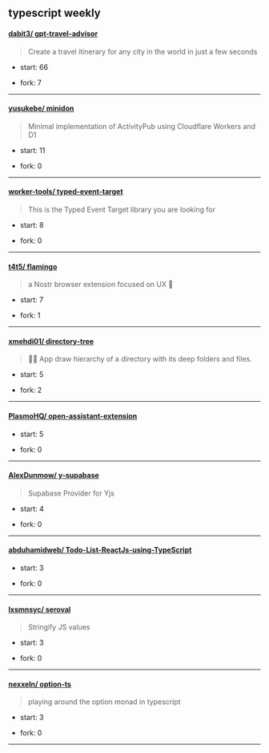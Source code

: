 ## typescript weekly

#### [dabit3/ gpt-travel-advisor](https://github.com/dabit3/gpt-travel-advisor)
>  Create a travel itinerary for any city in the world in just a few seconds
+ start: 66
+ fork: 7
---
#### [yusukebe/ minidon](https://github.com/yusukebe/minidon)
>  Minimal implementation of ActivityPub using Cloudflare Workers and D1
+ start: 11
+ fork: 0
---
#### [worker-tools/ typed-event-target](https://github.com/worker-tools/typed-event-target)
>  This is the Typed Event Target library you are looking for
+ start: 8
+ fork: 0
---
#### [t4t5/ flamingo](https://github.com/t4t5/flamingo)
>  a Nostr browser extension focused on UX 🦩
+ start: 7
+ fork: 1
---
#### [xmehdi01/ directory-tree](https://github.com/xmehdi01/directory-tree)
>  📂📄 App draw hierarchy of a directory with its deep folders and files.
+ start: 5
+ fork: 2
---
#### [PlasmoHQ/ open-assistant-extension](https://github.com/PlasmoHQ/open-assistant-extension)
>  
+ start: 5
+ fork: 0
---
#### [AlexDunmow/ y-supabase](https://github.com/AlexDunmow/y-supabase)
>  Supabase Provider for Yjs
+ start: 4
+ fork: 0
---
#### [abduhamidweb/ Todo-List-ReactJs-using-TypeScript](https://github.com/abduhamidweb/Todo-List-ReactJs-using-TypeScript)
>  
+ start: 3
+ fork: 0
---
#### [lxsmnsyc/ seroval](https://github.com/lxsmnsyc/seroval)
>  Stringify JS values
+ start: 3
+ fork: 0
---
#### [nexxeln/ option-ts](https://github.com/nexxeln/option-ts)
>  playing around the option monad in typescript
+ start: 3
+ fork: 0
---